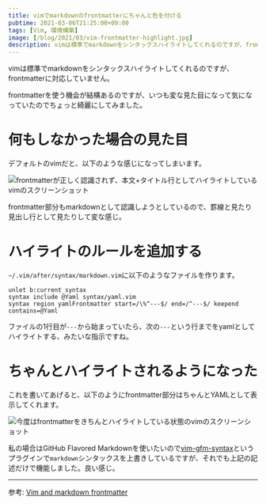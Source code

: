 ```yaml
---
title: vimでmarkdownのfrontmatterにちゃんと色を付ける
pubtime: 2021-03-06T21:25:00+09:00
tags: [Vim, 環境構築]
image: [/blog/2021/03/vim-frontmatter-highlight.jpg]
description: vimは標準でmarkdownをシンタックスハイライトしてくれるのですが、frontmatterに対応していません。私はfrontmatterを使う機会が多いので、良い感じに表示する方法を探してみました。
---
```


vimは標準でmarkdownをシンタックスハイライトしてくれるのですが、frontmatterに対応していません。

frontmatterを使う機会が結構あるのですが、いつも変な見た目になって気になっていたのでちょっと綺麗にしてみました。


# 何もしなかった場合の見た目

デフォルトのvimだと、以下のような感じになってしまいます。

![frontmatterが正しく認識されず、本文+タイトル行としてハイライトしているvimのスクリーンショット](/blog/2021/03/vim-incorrect-frontmatter-highlight.jpg "800x242")

frontmatter部分もmarkdownとして認識しようとしているので、罫線と見たり見出し行として見たりして変な感じ。


# ハイライトのルールを追加する

`~/.vim/after/syntax/markdown.vim`に以下のようなファイルを作ります。

``` vim
unlet b:current_syntax
syntax include @Yaml syntax/yaml.vim
syntax region yamlFrontmatter start=/\%^---$/ end=/^---$/ keepend contains=@Yaml
```

ファイルの1行目が`---`から始まっていたら、次の`---`という行までをyamlとしてハイライトする、みたいな指示ですね。


# ちゃんとハイライトされるようになった

これを書いてあげると、以下のようにfrontmatter部分はちゃんとYAMLとして表示してくれます。

![今度はfrontmatterをきちんとハイライトしている状態のvimのスクリーンショット](/blog/2021/03/vim-correct-frontmatter-highlight.jpg "800x242")

私の場合はGitHub Flavored Markdownを使いたいので[vim-gfm-syntax](https://github.com/rhysd/vim-gfm-syntax)というプラグインで`markdown`シンタックスを上書きしているですが、それでも上記の記述だけで機能しました。良い感じ。

---

参考: [Vim and markdown frontmatter](https://habamax.github.io/2019/03/07/vim-markdown-frontmatter.html)
